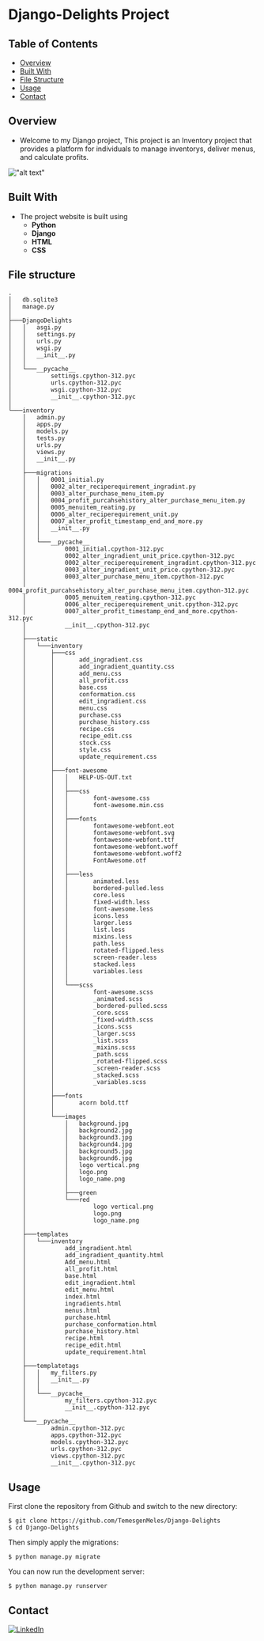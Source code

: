 # Django-Delights Project

## Table of Contents
- [Overview](#overview)
- [Built With](#built-with)
- [File Structure](#file-structure)
- [Usage](#usage)
- [Contact](#contact)

## Overview

- Welcome to my Django project, This project is an Inventory project that provides a platform for individuals to manage inventorys, deliver menus, and calculate profits.

!["alt text"](./pic.PNG)

## Built With

- The project website is built using
    - **Python**
    - **Django**
    - **HTML**
    - **CSS**

## File structure

    .
    │   db.sqlite3
    │   manage.py
    │
    ├───DjangoDelights
    │   │   asgi.py
    │   │   settings.py
    │   │   urls.py
    │   │   wsgi.py
    │   │   __init__.py
    │   │
    │   └───__pycache__
    │           settings.cpython-312.pyc
    │           urls.cpython-312.pyc
    │           wsgi.cpython-312.pyc
    │           __init__.cpython-312.pyc
    │
    └───inventory
        │   admin.py
        │   apps.py
        │   models.py
        │   tests.py
        │   urls.py
        │   views.py
        │   __init__.py
        │
        ├───migrations
        │   │   0001_initial.py
        │   │   0002_alter_reciperequirement_ingradint.py
        │   │   0003_alter_purchase_menu_item.py
        │   │   0004_profit_purcahsehistory_alter_purchase_menu_item.py
        │   │   0005_menuitem_reating.py
        │   │   0006_alter_reciperequirement_unit.py
        │   │   0007_alter_profit_timestamp_end_and_more.py
        │   │   __init__.py
        │   │
        │   └───__pycache__
        │           0001_initial.cpython-312.pyc
        │           0002_alter_ingradient_unit_price.cpython-312.pyc
        │           0002_alter_reciperequirement_ingradint.cpython-312.pyc
        │           0003_alter_ingradient_unit_price.cpython-312.pyc
        │           0003_alter_purchase_menu_item.cpython-312.pyc
        │           0004_profit_purcahsehistory_alter_purchase_menu_item.cpython-312.pyc
        │           0005_menuitem_reating.cpython-312.pyc
        │           0006_alter_reciperequirement_unit.cpython-312.pyc
        │           0007_alter_profit_timestamp_end_and_more.cpython-312.pyc
        │           __init__.cpython-312.pyc
        │
        ├───static
        │   └───inventory
        │       ├───css
        │       │       add_ingradient.css
        │       │       add_ingradient_quantity.css
        │       │       add_menu.css
        │       │       all_profit.css
        │       │       base.css
        │       │       conformation.css
        │       │       edit_ingradient.css
        │       │       menu.css
        │       │       purchase.css
        │       │       purchase_history.css
        │       │       recipe.css
        │       │       recipe_edit.css
        │       │       stock.css
        │       │       style.css
        │       │       update_requirement.css
        │       │
        │       ├───font-awesome
        │       │   │   HELP-US-OUT.txt
        │       │   │
        │       │   ├───css
        │       │   │       font-awesome.css
        │       │   │       font-awesome.min.css
        │       │   │
        │       │   ├───fonts
        │       │   │       fontawesome-webfont.eot
        │       │   │       fontawesome-webfont.svg
        │       │   │       fontawesome-webfont.ttf
        │       │   │       fontawesome-webfont.woff
        │       │   │       fontawesome-webfont.woff2
        │       │   │       FontAwesome.otf
        │       │   │
        │       │   ├───less
        │       │   │       animated.less
        │       │   │       bordered-pulled.less
        │       │   │       core.less
        │       │   │       fixed-width.less
        │       │   │       font-awesome.less
        │       │   │       icons.less
        │       │   │       larger.less
        │       │   │       list.less
        │       │   │       mixins.less
        │       │   │       path.less
        │       │   │       rotated-flipped.less
        │       │   │       screen-reader.less
        │       │   │       stacked.less
        │       │   │       variables.less
        │       │   │
        │       │   └───scss
        │       │           font-awesome.scss
        │       │           _animated.scss
        │       │           _bordered-pulled.scss
        │       │           _core.scss
        │       │           _fixed-width.scss
        │       │           _icons.scss
        │       │           _larger.scss
        │       │           _list.scss
        │       │           _mixins.scss
        │       │           _path.scss
        │       │           _rotated-flipped.scss
        │       │           _screen-reader.scss
        │       │           _stacked.scss
        │       │           _variables.scss
        │       │
        │       ├───fonts
        │       │       acorn bold.ttf
        │       │
        │       └───images
        │           │   background.jpg
        │           │   background2.jpg
        │           │   background3.jpg
        │           │   background4.jpg
        │           │   background5.jpg
        │           │   background6.jpg
        │           │   logo vertical.png
        │           │   logo.png
        │           │   logo_name.png
        │           │
        │           ├───green
        │           └───red
        │                   logo vertical.png
        │                   logo.png
        │                   logo_name.png
        │
        ├───templates
        │   └───inventory
        │           add_ingradient.html
        │           add_ingradient_quantity.html
        │           Add_menu.html
        │           all_profit.html
        │           base.html
        │           edit_ingradient.html
        │           edit_menu.html
        │           index.html
        │           ingradients.html
        │           menus.html
        │           purchase.html
        │           purchase_conformation.html
        │           purchase_history.html
        │           recipe.html
        │           recipe_edit.html
        │           update_requirement.html
        │
        ├───templatetags
        │   │   my_filters.py
        │   │   __init__.py
        │   │
        │   └───__pycache__
        │           my_filters.cpython-312.pyc
        │           __init__.cpython-312.pyc
        │
        └───__pycache__
                admin.cpython-312.pyc
                apps.cpython-312.pyc
                models.cpython-312.pyc
                urls.cpython-312.pyc
                views.cpython-312.pyc
                __init__.cpython-312.pyc


## Usage

First clone the repository from Github and switch to the new directory:

    $ git clone https://github.com/TemesgenMeles/Django-Delights
    $ cd Django-Delights


Then simply apply the migrations:

    $ python manage.py migrate


You can now run the development server:

    $ python manage.py runserver

## Contact
[![LinkedIn](https://img.shields.io/badge/LinkedIn-%230077B5.svg?logo=linkedin&logoColor=white)](https://linkedin.com/in/temesgen-meles)
